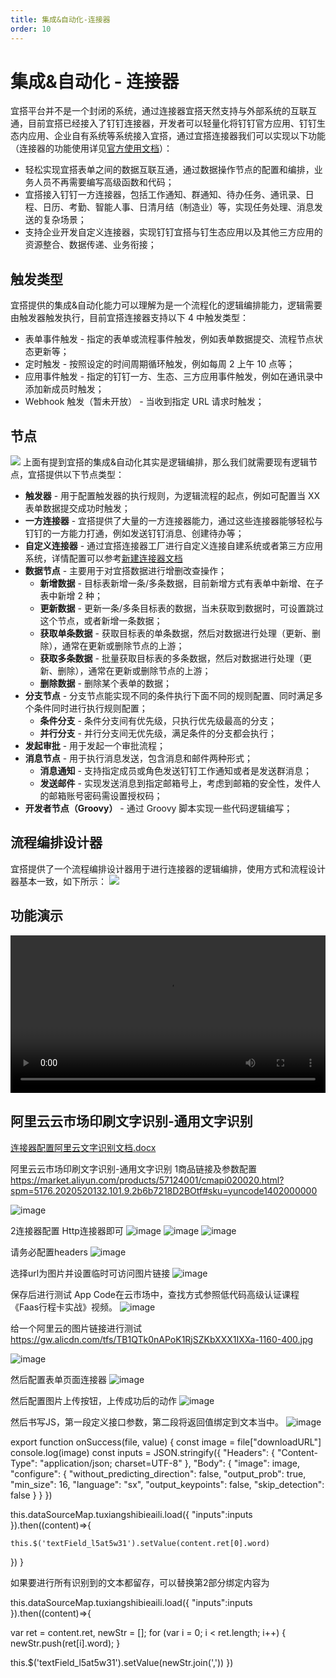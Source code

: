```yaml
---
title: 集成&自动化-连接器
order: 10
---
```


# 集成&自动化 - 连接器

宜搭平台并不是一个封闭的系统，通过连接器宜搭天然支持与外部系统的互联互通，目前宜搭已经接入了钉钉连接器，开发者可以轻量化将钉钉官方应用、钉钉生态内应用、企业自有系统等系统接入宜搭，通过宜搭连接器我们可以实现以下功能（连接器的功能使用详见[官方使用文档](https://www.yuque.com/yida/support/zevvr1)）：

- 轻松实现宜搭表单之间的数据互联互通，通过数据操作节点的配置和编排，业务人员不再需要编写高级函数和代码；
- 宜搭接入钉钉一方连接器，包括工作通知、群通知、待办任务、通讯录、日程、日历、考勤、智能人事、日清月结（制造业）等，实现任务处理、消息发送的复杂场景；
- 支持企业开发自定义连接器，实现钉钉宜搭与钉生态应用以及其他三方应用的资源整合、数据传递、业务衔接；

## 触发类型

宜搭提供的集成&自动化能力可以理解为是一个流程化的逻辑编排能力，逻辑需要由触发器触发执行，目前宜搭连接器支持以下 4 中触发类型：

- 表单事件触发 - 指定的表单或流程事件触发，例如表单数据提交、流程节点状态更新等；
- 定时触发 - 按照设定的时间周期循环触发，例如每周 2 上午 10 点等；
- 应用事件触发 - 指定的钉钉一方、生态、三方应用事件触发，例如在通讯录中添加新成员时触发；
- Webhook 触发（暂未开放） - 当收到指定 URL 请求时触发；

## 节点

![](https://img.alicdn.com/imgextra/i2/O1CN01mvhrta1pwF0Qv0MFW_!!6000000005424-2-tps-1918-835.png_.webp)
上面有提到宜搭的集成&自动化其实是逻辑编排，那么我们就需要现有逻辑节点，宜搭提供以下节点类型：

- **触发器** - 用于配置触发器的执行规则，为逻辑流程的起点，例如可配置当 XX 表单数据提交成功时触发；
- **一方连接器** - 宜搭提供了大量的一方连接器能力，通过这些连接器能够轻松与钉钉的一方能力打通，例如发送钉钉消息、创建待办等；
- **自定义连接器** - 通过宜搭连接器工厂进行自定义连接自建系统或者第三方应用系统，详情配置可以参考[新建连接器文档](https://www.yuque.com/yida/support/zevvr1#QgOGY)
- **数据节点** - 主要用于对宜搭数据进行增删改查操作；
  - **新增数据** - 目标表新增一条/多条数据，目前新增方式有表单中新增、在子表中新增 2 种；
  - **更新数据** - 更新一条/多条目标表的数据，当未获取到数据时，可设置跳过这个节点，或者新增一条数据；
  - **获取单条数据** - 获取目标表的单条数据，然后对数据进行处理（更新、删除），通常在更新或删除节点的上游；
  - **获取多条数据** - 批量获取目标表的多条数据，然后对数据进行处理（更新、删除），通常在更新或删除节点的上游；
  - **删除数据** - 删除某个表单的数据；
- **分支节点** - 分支节点能实现不同的条件执行下面不同的规则配置、同时满足多个条件同时进行执行规则配置；
  - **条件分支** - 条件分支间有优先级，只执行优先级最高的分支；
  - **并行分支** - 并行分支间无优先级，满足条件的分支都会执行；
- **发起审批** - 用于发起一个审批流程；
- **消息节点** - 用于执行消息发送，包含消息和邮件两种形式；
  - **消息通知** - 支持指定成员或角色发送钉钉工作通知或者是发送群消息；
  - **发送邮件** - 实现发送消息到指定邮箱号上，考虑到邮箱的安全性，发件人的邮箱账号密码需设置授权码；
- **开发者节点（Groovy）** - 通过 Groovy 脚本实现一些代码逻辑编写；

## 流程编排设计器

宜搭提供了一个流程编排设计器用于进行连接器的逻辑编排，使用方式和流程设计器基本一致，如下所示：
![](https://img.alicdn.com/imgextra/i4/O1CN01hBXtYI20vHxKjTraW_!!6000000006911-2-tps-1918-968.png_.webp)

## 功能演示

<video width="100%" controls>
  <source src="https://cloud.video.taobao.com/play/u/null/p/1/e/6/t/1/d/ud/364735056580.mp4" type="video/mp4"></source>
</video>

## 阿里云云市场印刷文字识别-通用文字识别

[连接器配置阿里云文字识别文档.docx](https://github.com/dingtalk-yida/developer-site/files/9082422/default.docx)


阿里云云市场印刷文字识别-通用文字识别
1商品链接及参数配置
https://market.aliyun.com/products/57124001/cmapi020020.html?spm=5176.2020520132.101.9.2b6b7218D2BOtf#sku=yuncode1402000000

![image](https://user-images.githubusercontent.com/24987640/178228361-e090f1f9-255e-4f8e-ace1-96209daa1739.png)

2连接器配置
Http连接器即可
![image](https://user-images.githubusercontent.com/24987640/178228457-c63cf127-21aa-42c2-b3ee-2688244f243c.png)
![image](https://user-images.githubusercontent.com/24987640/178228468-8bcea4c0-2dde-4ad2-b618-193c67a8e5bf.png)
![image](https://user-images.githubusercontent.com/24987640/178228477-a88042ff-c82a-455c-8ecd-b63ff8ba037b.png)

请务必配置headers
![image](https://user-images.githubusercontent.com/24987640/178228500-85f1e008-2777-4e52-8dc4-28d39c1678fd.png)


选择url为图片并设置临时可访问图片链接
![image](https://user-images.githubusercontent.com/24987640/178228517-b683ed27-106a-4813-bca8-dfa61ea812a2.png)


保存后进行测试
App Code在云市场中，查找方式参照低代码高级认证课程《Faas行程卡实战》视频。
![image](https://user-images.githubusercontent.com/24987640/178228540-4dab48fc-f4ea-4b03-830a-b750755bec50.png)
 
给一个阿里云的图片链接进行测试
https://gw.alicdn.com/tfs/TB1QTk0nAPoK1RjSZKbXXX1IXXa-1160-400.jpg

![image](https://user-images.githubusercontent.com/24987640/178228585-e6020114-3a03-4e3c-adad-83d36b4c4e23.png)

然后配置表单页面连接器
![image](https://user-images.githubusercontent.com/24987640/178228599-6fbd0980-d921-4e93-a915-b9647b1338bd.png)

然后配置图片上传按钮，上传成功后的动作
 ![image](https://user-images.githubusercontent.com/24987640/178228609-34624fc6-e239-4ee6-944c-5640e5bec0ae.png)

然后书写JS，第一段定义接口参数，第二段将返回值绑定到文本当中。
![image](https://user-images.githubusercontent.com/24987640/178228621-180e3ca4-8bb5-44b9-ab7f-c72e17f33a9a.png)
 
export function onSuccess(file, value) {
  const image = file["downloadURL"]
  console.log(image)
  const inputs = JSON.stringify({
    "Headers": {
      "Content-Type": "application/json; charset=UTF-8"
    },
    "Body": {
      "image": image,
      "configure": {
        "without_predicting_direction": false,
        "output_prob": true,
        "min_size": 16,
        "language": "sx",
        "output_keypoints": false,
        "skip_detection": false
      }
    }
  })

  this.dataSourceMap.tuxiangshibieaili.load({
      "inputs":inputs
  }).then((content)=>{

    this.$('textField_l5at5w31').setValue(content.ret[0].word)
  })
} 

如果要进行所有识别到的文本都留存，可以替换第2部分绑定内容为

this.dataSourceMap.tuxiangshibieaili.load({
    "inputs":inputs
}).then((content)=>{

  var ret = content.ret,
    newStr = [];
  for (var i = 0; i < ret.length; i++) {
    newStr.push(ret[i].word);
  }

  this.$('textField_l5at5w31').setValue(newStr.join(','))
})


